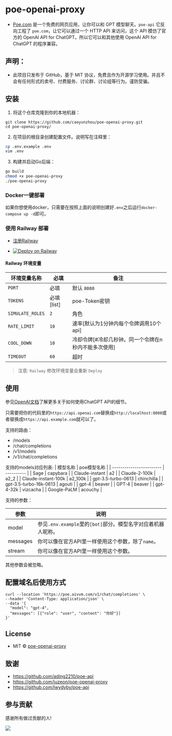 # poe-openai-proxy

- [Poe.com](https://poe.com/) 是一个免费的网页应用，让你可以和 GPT 模型聊天。`poe-api` 它反向工程了 `poe.com`，让它可以通过一个 HTTP API 来访问，这个 API 模仿了官方的 OpenAI API for ChatGPT，所以它可以和其他使用 OpenAI API for ChatGPT 的程序兼容。

## 声明：

- 此项目只发布于 GitHub，基于 MIT 协议，免费且作为开源学习使用。并且不会有任何形式的卖号、付费服务、讨论群、讨论组等行为。谨防受骗。


## 安装

1. 将这个仓库克隆到你的本地机器：

```
git clone https://github.com/caoyunzhou/poe-openai-proxy.git
cd poe-openai-proxy/
```

2. 在项目的根目录创建配置文件。说明写在注释里：

```bash
cp .env.example .env
vim .env
```

3. 构建并启动Go后端：

```bash
go build
chmod +x poe-openai-proxy
./poe-openai-proxy
```

### Docker一键部署

如果你想使用docker，只需要在按照上面的说明创建好`.env`之后运行`docker-compose up -d`即可。

###  使用 Railway 部署

- [注册Railway](https://railway.app?referralCode=CG56Re)

- [![Deploy on Railway](https://railway.app/button.svg)](https://railway.app/new/template/nFaU1x)

#### Railway 环境变量

| 环境变量名称          | 必填                   | 备注                                                                                               |
| --------------------- | ---------------------- | -------------------------------------------------------------------------------------------------- |
| `PORT`                | 必填                   | 默认 `8080`
| `TOKENS`          | 必填[list]                   | poe-Token密钥                                        |
| `SIMULATE_ROLES`          | `2`                   | 角色                                                                       |
| `RATE_LIMIT`      | `10` |     速率[默认为1分钟内每个令牌调用10个api]    |
| `COOL_DOWN` |   `10`     | 冷却令牌[#冷却几秒钟。同一个令牌在n秒内不能多次使用] |
| `TIMEOUT`   | `60` |  超时  |

> 注意: `Railway` 修改环境变量会重新 `Deploy`

## 使用

参见[OpenAI文档](https://platform.openai.com/docs/api-reference/chat/create)了解更多关于如何使用ChatGPT API的细节。

只需要把你的代码里的`https://api.openai.com`替换成`http://localhost:8080`或者替换成`https://api.example.com`就可以了。

支持的路由：

- /models
- /chat/completions
- /v1/models
- /v1/chat/completions

支持的models对应列表:
| 模型名称                     | poe模型名称   |
| ------------------------ | ---------- |
| Sage                     | capybara   |
| Claude-instant           | a2         |
| Claude-2-100k            | a2_2       |
| Claude-instant-100k      | a2_100k    |
| gpt-3.5-turbo-0613       | chinchilla |
| gpt-3.5-turbo-16k-0613   | agouti     |
| gpt-4                    | beaver     |
| GPT-4                    | beaver     |
| gpt-4-32k                | vizcacha   |
| Google-PaLM              | acouchy    |

支持的参数：

| 参数     | 说明                                                         |
| -------- | ------------------------------------------------------------ |
| model    | 参见`.env.example`里的`[bot]`部分。模型名字对应着机器人昵称。 |
| messages | 你可以像在官方API里一样使用这个参数，除了`name`。            |
| stream   | 你可以像在官方API里一样使用这个参数。                               |

其他参数会被忽略。

## 配置域名后使用方式
```
curl --location 'https://poe.aivvm.com/v1/chat/completions' \
--header 'Content-Type: application/json' \
--data '{
  "model": "gpt-4",
  "messages": [{"role": "user", "content": "你好"}]
}'
```


## License
- MIT © [poe-openai-proxy](./license)

## 致谢

- <https://github.com/ading2210/poe-api>
- <https://github.com/juzeon/poe-openai-proxy>
- <https://github.com/lwydyby/poe-api>

## 参与贡献

感谢所有做过贡献的人!

<a href="https://github.com/caoyunzhou/poe-openai-proxy/graphs/contributors">
  <img src="https://contrib.rocks/image?repo=caoyunzhou/poe-openai-proxy" />
</a>